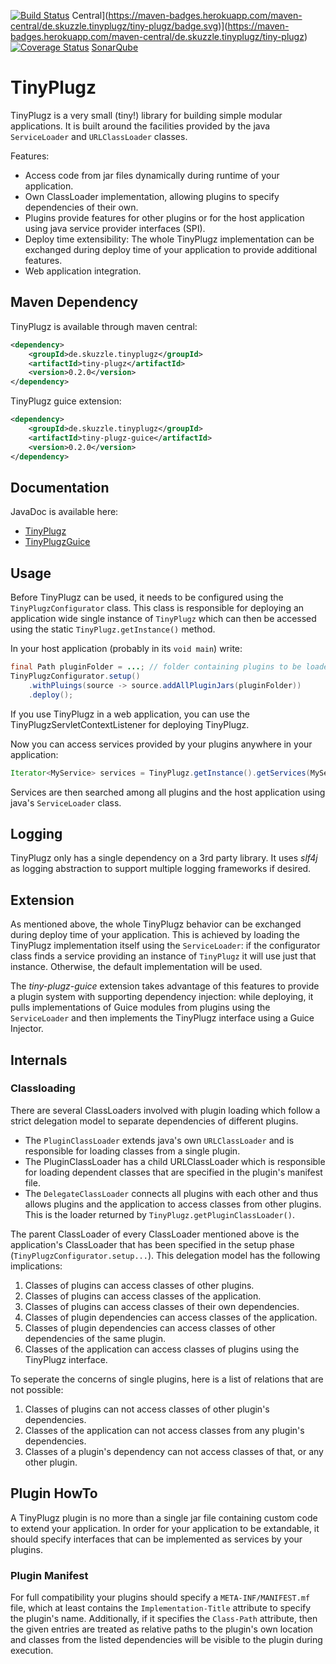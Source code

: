 [![Build Status](https://travis-ci.org/skuzzle/TinyPlugz.svg)](https://travis-ci.org/skuzzle/TinyPlugz)
Central](https://maven-badges.herokuapp.com/maven-central/de.skuzzle.tinyplugz/tiny-plugz/badge.svg)](https://maven-badges.herokuapp.com/maven-central/de.skuzzle.tinyplugz/tiny-plugz)
[![Coverage Status](https://coveralls.io/repos/skuzzle/TinyPlugz/badge.svg?branch=master&service=github)](https://coveralls.io/github/skuzzle/TinyPlugz?branch=master)
[SonarQube](https://www.serverd.de/sonar/dashboard/index/1106)

TinyPlugz
================

TinyPlugz is a very small (tiny!) library for building simple modular
applications. It is built around the facilities provided by the java
`ServiceLoader` and `URLClassLoader` classes.

Features:
* Access code from jar files dynamically during runtime of your application.
* Own ClassLoader implementation, allowing plugins to specify dependencies of their own.
* Plugins provide features for other plugins or for the host application
  using java service provider interfaces (SPI).
* Deploy time extensibility: The whole TinyPlugz implementation can be
  exchanged during deploy time of your application to provide additional
  features.
* Web application integration.

## Maven Dependency
TinyPlugz is available through maven central:
```xml
<dependency>
    <groupId>de.skuzzle.tinyplugz</groupId>
    <artifactId>tiny-plugz</artifactId>
    <version>0.2.0</version>
</dependency>
```

TinyPlugz guice extension:
```xml
<dependency>
    <groupId>de.skuzzle.tinyplugz</groupId>
    <artifactId>tiny-plugz-guice</artifactId>
    <version>0.2.0</version>
</dependency>
```

## Documentation
JavaDoc is available here:
* [TinyPlugz](http://www.skuzzle.de/tiny-plugz/0.2.0/main/doc)
* [TinyPlugzGuice](http://www.skuzzle.de/tiny-plugz/0.2.0/guice/doc)

## Usage
Before TinyPlugz can be used, it needs to be configured using the
`TinyPlugzConfigurator` class. This class is responsible for deploying an
application wide single instance of `TinyPlugz` which can then be accessed
using the static `TinyPlugz.getInstance()` method.

In your host application (probably in its `void main`) write:

```java
final Path pluginFolder = ...; // folder containing plugins to be loaded
TinyPlugzConfigurator.setup()
    .withPluings(source -> source.addAllPluginJars(pluginFolder))
    .deploy();
```

If you use TinyPlugz in a web application, you can use the TinyPlugzServletContextListener
for deploying TinyPlugz.

Now you can access services provided by your plugins anywhere in your
application:

```java
Iterator<MyService> services = TinyPlugz.getInstance().getServices(MyService.class);
```

Services are then searched among all plugins and the host application using
java's `ServiceLoader` class.

## Logging
TinyPlugz only has a single dependency on a 3rd party library. It uses _slf4j_
as logging abstraction to support multiple logging frameworks if desired.

## Extension
As mentioned above, the whole TinyPlugz behavior can be exchanged during deploy
time of your application. This is achieved by loading the TinyPlugz
implementation itself using the `ServiceLoader`: if the configurator class
finds a service providing an instance of `TinyPlugz` it will use just that
instance. Otherwise, the default implementation will be used.

The _tiny-plugz-guice_ extension takes advantage of this features to provide
a plugin system with supporting dependency injection: while deploying, it pulls
implementations of Guice modules from plugins using the `ServiceLoader` and
then implements the TinyPlugz interface using a Guice Injector.


## Internals

### Classloading

There are several ClassLoaders involved with plugin loading which follow a strict 
delegation model to separate dependencies of different plugins.

* The `PluginClassLoader` extends java's own `URLClassLoader` and is responsible for 
  loading classes from a single plugin.
* The PluginClassLoader has a child URLClassLoader which is responsible for loading 
  dependent classes that are specified in the plugin's manifest file.
* The `DelegateClassLoader` connects all plugins with each other and thus allows plugins 
  and the application to access classes from other plugins. This is the loader returned by
  `TinyPlugz.getPluginClassLoader()`.
  
The parent ClassLoader of every ClassLoader mentioned above is the application's 
ClassLoader that has been specified in the setup phase (`TinyPlugzConfigurator.setup...`).
This delegation model has the following implications:

1. Classes of plugins can access classes of other plugins.
2. Classes of plugins can access classes of the application.
3. Classes of plugins can access classes of their own dependencies.
4. Classes of plugin dependencies can access classes of the application.
5. Classes of plugin dependencies can access classes of other dependencies of 
   the same plugin.
6. Classes of the application can access classes of plugins using the TinyPlugz 
   interface.
   
To seperate the concerns of single plugins, here is a list of relations that are not 
possible:

1. Classes of plugins can not access classes of other plugin's dependencies.
2. Classes of the application can not access classes from any plugin's dependencies.
3. Classes of a plugin's dependency can not access classes of that, or any other plugin.


## Plugin HowTo
A TinyPlugz plugin is no more than a single jar file containing custom code to extend your 
application. In order for your application to be extandable, it should specify interfaces 
that can be implemented as services by your plugins.

### Plugin Manifest
For full compatibility your plugins should specify a `META-INF/MANIFEST.mf` file, which at 
least contains the `Implementation-Title` attribute to specify the plugin's name. 
Additionally, if it specifies the `Class-Path` attribute, then the given entries are 
treated as relative paths to the plugin's own location and classes from the listed 
dependencies will be visible to the plugin during execution.
